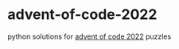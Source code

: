 # advent-of-code-2022

python solutions for [advent of code 2022](https://github.com/raph333/advent-of-code-2022) puzzles
